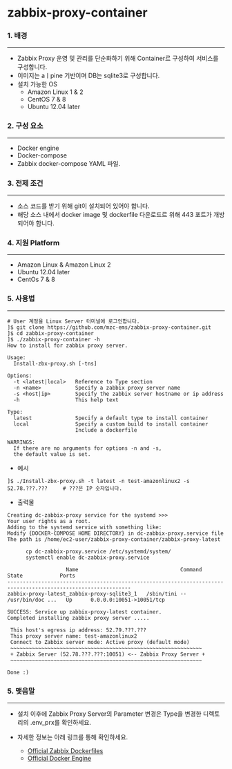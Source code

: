 # zabbix-proxy-container

### 1. 배경
---
* Zabbix Proxy 운영 및 관리를 단순화하기 위해 Container르 구성하여 서비스를 구성합니다.
* 이미지는 aㅣpine 기반이며 DB는 sqlite3로 구성합니다.
* 설치 가능한 OS
  * Amazon Linux 1 & 2
  * CentOS 7 & 8
  * Ubuntu 12.04 later

### 2. 구성 요소
---
* Docker engine
* Docker-compose
* Zabbix docker-compose YAML 파일.

### 3. 전제 조건
---
* 소스 코드를 받기 위해 git이 설치되어 있어야 합니다.
* 해당 소스 내에서 docker image 및 dockerfile 다운로드르 위해 443 포트가 개방되어야 합니다.

### 4. 지원 Platform
---
* Amazon Linux & Amazon Linux 2
* Ubuntu 12.04 later
* CentOs 7 & 8

### 5. 사용법
---
```
# User 계정을 Linux Server 터미널에 로그인합니다.
]$ git clone https://github.com/mzc-ems/zabbix-proxy-container.git 
]$ cd zabbix-proxy-container
]$ ./zabbix-proxy-container -h
How to install for zabbix proxy server.

Usage:
  Install-zbx-proxy.sh [-tns]

Options:
  -t <latest|local>   Reference to Type section
  -n <name>           Specify a zabbix proxy server name
  -s <host|ip>        Specify the zabbix server hostname or ip address
  -h                  This help text

Type:
  latest              Specify a default type to install container
  local               Specify a custom build to install container
                      Include a dockerfile

WARRINGS:
  If there are no arguments for options -n and -s,
  the default value is set.
```
* 예시
```
]$ ./Install-zbx-proxy.sh -t latest -n test-amazonlinux2 -s 52.78.???.???     # ???은 IP 숫자입니다.
```
* 출력물
```
Creating dc-zabbix-proxy service for the systemd >>>
Your user rights as a root.
Adding to the systemd service with something like:
Modify {DOCKER-COMPOSE HOME DIRECTORY} in dc-zabbix-proxy.service file
The path is /home/ec2-user/zabbix-proxy-container/zabbix-proxy-latest

      cp dc-zabbix-proxy.service /etc/systemd/system/
      systemctl enable dc-zabbix-proxy.service

                   Name                                 Command               State            Ports
--------------------------------------------------------------------------------------------------------------
zabbix-proxy-latest_zabbix-proxy-sqlite3_1   /sbin/tini -- /usr/bin/doc ...   Up      0.0.0.0:10051->10051/tcp

SUCCESS: Service up zabbix-proxy-latest container.
Completed installing zabbix proxy server .....

 This host's egress ip address: 52.79.???.???
 This proxy server name: test-amazonlinux2
 Connect to Zabbix server mode: Active proxy (default mode)
 ~~~~~~~~~~~~~~~~~~~~~~~~~~~~~~~~~~~~~~~~~~~~~~~~~~~~~~~~~~~~~~
 + Zabbix Server (52.78.???.???:10051) <-- Zabbix Proxy Server +
 ~~~~~~~~~~~~~~~~~~~~~~~~~~~~~~~~~~~~~~~~~~~~~~~~~~~~~~~~~~~~~~

Done :)
```

### 5. 맺음말
---
* 설치 이후에 Zabbix Proxy Server의 Parameter 변경은 Type을 변경한 디렉토리의 .env_prx를 확인하세요.
* 자세한 정보는 아래 링크를 통해 확인하세요.

  * [Official Zabbix Dockerfiles](https://github.com/zabbix/zabbix-docker)
  * [Official Docker Engine](https://docs.docker.com/engine/install)
